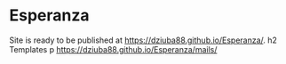 # Esperanza
Site is ready to be published at https://dziuba88.github.io/Esperanza/. 
h2 Templates
p https://dziuba88.github.io/Esperanza/mails/ 